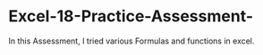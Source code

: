 # Excel-18-Practice-Assessment-
In this Assessment, I tried various Formulas and functions in excel.
